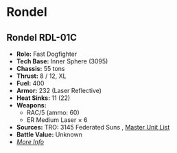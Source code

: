 # Rondel 

## Rondel RDL-01C 

- **Role:** Fast Dogfighter 
- **Tech Base:** Inner Sphere (3095) 
- **Chassis:** 55 tons 
- **Thrust:** 8 / 12, XL 
- **Fuel:** 400 
- **Armor:** 232 (Laser Reflective) 
- **Heat Sinks:** 11 (22) 
- **Weapons:** 
  - RAC/5 (ammo: 60) 
  - ER Medium Laser × 6 
- **Sources:** TRO: 3145 Federated Suns , [Master Unit List](http://masterunitlist.info/Unit/Details/6360) 
- **Battle Value:** Unknown 
- [*More Info*](rondel/rondel_rdl-01c.md) 

